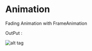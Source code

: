 # Animation
Fading Animation with FrameAnimation

OutPut :

![alt tag](http://s9.postimg.org/bwj8r9ajz/ezgif_com_video_to_gif.gif)
